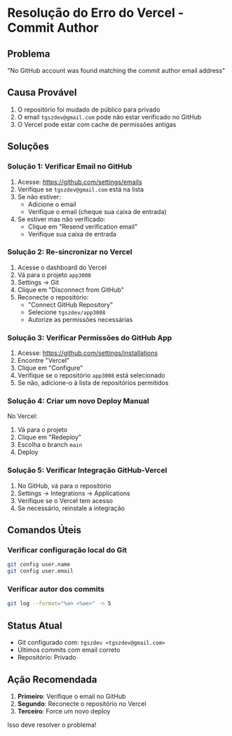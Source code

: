 # Resolução do Erro do Vercel - Commit Author

## Problema
"No GitHub account was found matching the commit author email address"

## Causa Provável
1. O repositório foi mudado de público para privado
2. O email `tgszdev@gmail.com` pode não estar verificado no GitHub
3. O Vercel pode estar com cache de permissões antigas

## Soluções

### Solução 1: Verificar Email no GitHub
1. Acesse: https://github.com/settings/emails
2. Verifique se `tgszdev@gmail.com` está na lista
3. Se não estiver:
   - Adicione o email
   - Verifique o email (cheque sua caixa de entrada)
4. Se estiver mas não verificado:
   - Clique em "Resend verification email"
   - Verifique sua caixa de entrada

### Solução 2: Re-sincronizar no Vercel
1. Acesse o dashboard do Vercel
2. Vá para o projeto `app3008`
3. Settings → Git
4. Clique em "Disconnect from GitHub"
5. Reconecte o repositório:
   - "Connect GitHub Repository"
   - Selecione `tgszdev/app3008`
   - Autorize as permissões necessárias

### Solução 3: Verificar Permissões do GitHub App
1. Acesse: https://github.com/settings/installations
2. Encontre "Vercel"
3. Clique em "Configure"
4. Verifique se o repositório `app3008` está selecionado
5. Se não, adicione-o à lista de repositórios permitidos

### Solução 4: Criar um novo Deploy Manual
No Vercel:
1. Vá para o projeto
2. Clique em "Redeploy"
3. Escolha o branch `main`
4. Deploy

### Solução 5: Verificar Integração GitHub-Vercel
1. No GitHub, vá para o repositório
2. Settings → Integrations → Applications
3. Verifique se o Vercel tem acesso
4. Se necessário, reinstale a integração

## Comandos Úteis

### Verificar configuração local do Git
```bash
git config user.name
git config user.email
```

### Verificar autor dos commits
```bash
git log --format="%an <%ae>" -n 5
```

## Status Atual
- Git configurado com: `tgszdev <tgszdev@gmail.com>`
- Últimos commits com email correto
- Repositório: Privado

## Ação Recomendada
1. **Primeiro**: Verifique o email no GitHub
2. **Segundo**: Reconecte o repositório no Vercel
3. **Terceiro**: Force um novo deploy

Isso deve resolver o problema!